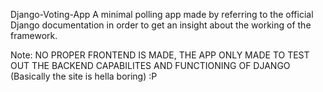 Django-Voting-App
A minimal polling app made by referring to the official Django documentation in order to get an insight about the working of the framework.

Note: NO PROPER FRONTEND IS MADE, THE APP ONLY MADE TO TEST OUT THE BACKEND CAPABILITES AND FUNCTIONING OF DJANGO
(Basically the site is hella boring) :P
